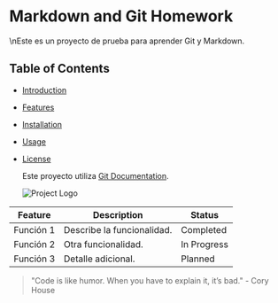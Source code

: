 # Markdown and Git Homework

\nEste es un proyecto de prueba para aprender Git y Markdown.

## Table of Contents

- [Introduction](#introduction)
- [Features](#features)
- [Installation](#installation)
- [Usage](#usage)
- [License](#license)

  Este proyecto utiliza [Git Documentation](https://git-scm.com/doc).

  ![Project Logo](images/logo.png)

| Feature   | Description                | Status      |
| --------- | -------------------------- | ----------- |
| Función 1 | Describe la funcionalidad. | Completed   |
| Función 2 | Otra funcionalidad.        | In Progress |
| Función 3 | Detalle adicional.         | Planned     |

> "Code is like humor. When you have to explain it, it’s bad." - Cory House
